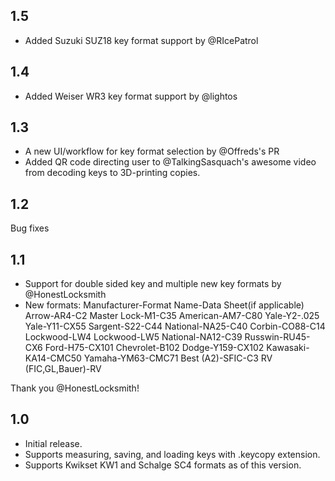 ## 1.5 
* Added Suzuki SUZ18 key format support by @RIcePatrol

## 1.4
* Added Weiser WR3 key format support by @lightos

## 1.3
* A new UI/workflow for key format selection by @Offreds's PR
* Added QR code directing user to @TalkingSasquach's awesome video from decoding keys to 3D-printing copies.

## 1.2 
Bug fixes

## 1.1
* Support for double sided key and multiple new key formats by @HonestLocksmith
* New formats:
Manufacturer-Format Name-Data Sheet(if applicable)
Arrow-AR4-C2
Master Lock-M1-C35
American-AM7-C80
Yale-Y2-.025
Yale-Y11-CX55
Sargent-S22-C44
National-NA25-C40
Corbin-CO88-C14
Lockwood-LW4
Lockwood-LW5
National-NA12-C39
Russwin-RU45-CX6
Ford-H75-CX101
Chevrolet-B102
Dodge-Y159-CX102
Kawasaki-KA14-CMC50
Yamaha-YM63-CMC71
Best (A2)-SFIC-C3
RV (FIC,GL,Bauer)-RV

Thank you @HonestLocksmith!

## 1.0
- Initial release.
- Supports measuring, saving, and loading keys with .keycopy extension.
- Supports Kwikset KW1 and Schalge SC4 formats as of this version.
